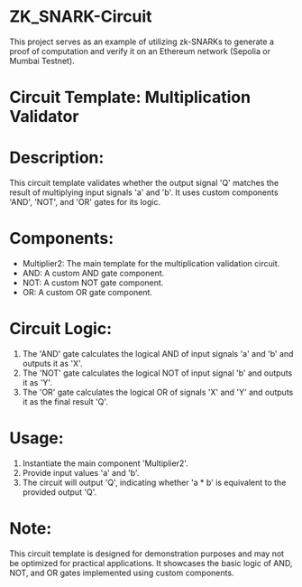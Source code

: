 # ZK_SNARK-Circuit

This project serves as an example of utilizing zk-SNARKs to generate a proof of computation and verify it on an Ethereum network (Sepolia or Mumbai Testnet).

# Circuit Template: Multiplication Validator

# Description:
This circuit template validates whether the output signal 'Q' matches the result of multiplying input signals 'a' and 'b'. It uses custom components 'AND', 'NOT', and 'OR' gates for its logic.

# Components:
- Multiplier2: The main template for the multiplication validation circuit.
- AND: A custom AND gate component.
- NOT: A custom NOT gate component.
- OR: A custom OR gate component.

# Circuit Logic:
1. The 'AND' gate calculates the logical AND of input signals 'a' and 'b' and outputs it as 'X'.
2. The 'NOT' gate calculates the logical NOT of input signal 'b' and outputs it as 'Y'.
3. The 'OR' gate calculates the logical OR of signals 'X' and 'Y' and outputs it as the final result 'Q'.

# Usage:
1. Instantiate the main component 'Multiplier2'.
2. Provide input values 'a' and 'b'.
3. The circuit will output 'Q', indicating whether 'a * b' is equivalent to the provided output 'Q'.

# Note:
This circuit template is designed for demonstration purposes and may not be optimized for practical applications. It showcases the basic logic of AND, NOT, and OR gates implemented using custom components.
